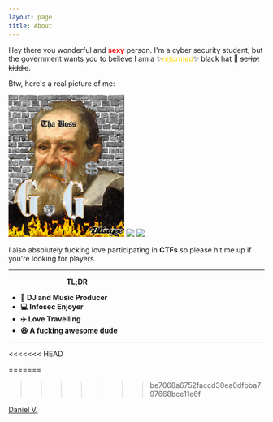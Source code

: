 ```yaml
---
layout: page
title: About
---
```


Hey there you wonderful and <span style="color:red">**sexy**</span> person.
I'm a cyber security student, but the government wants you to believe I am a ✨<span style="color:gold">*reformed*</span>✨ black hat 🎩 ~~script kiddie~~.

Btw, here's a real picture of me:

![](/assets/gal1leo.gif) ![](https://static.wikia.nocookie.net/fandomium/images/b/bc/Obama_sphere.gif) ![](https://media1.giphy.com/media/3jcgPn9fzfaXc1EHJC/giphy.gif)

I also absolutely fucking love participating in **CTFs** so please hit me up if you're looking for players.

---
&nbsp;&nbsp;&nbsp;&nbsp;&nbsp;&nbsp;&nbsp;&nbsp;&nbsp;&nbsp;&nbsp;&nbsp;&nbsp;&nbsp;&nbsp;&nbsp;&nbsp;&nbsp;&nbsp;&nbsp;&nbsp;&nbsp;&nbsp;&nbsp;&nbsp;&nbsp;&nbsp;&nbsp;&nbsp;**TL;DR**

* **🎵 DJ and Music Producer** 
* **💻 Infosec Enjoyer**
* **✈️ Love Travelling**
* **😆 A fucking awesome dude**

---

<<<<<<< HEAD
<script src="https://platform.linkedin.com/badges/js/profile.js" async defer type="text/javascript"></script>
=======

>>>>>>> be7068a6752faccd30ea0dfbba797668bce11e6f
<div class="badge-base LI-profile-badge" data-locale="en_US" data-size="medium" data-theme="dark" data-type="VERTICAL" data-vanity="daniel-v-b1031a212" data-version="v1"><a class="badge-base__link LI-simple-link" href="https://ie.linkedin.com/in/daniel-v-b1031a212?trk=profile-badge">Daniel V.</a></div>
